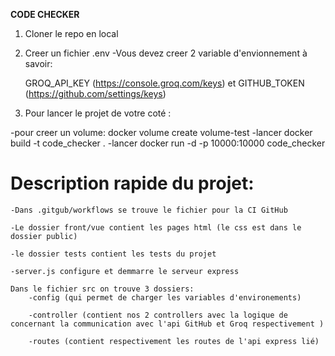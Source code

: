 **CODE CHECKER**


1. Cloner le repo en local

2. Creer un fichier .env
-Vous devez creer 2 variable d'envionnement à savoir:

    GROQ_API_KEY (https://console.groq.com/keys)
    et
    GITHUB_TOKEN (https://github.com/settings/keys)

3. Pour lancer le projet de votre coté : 

-pour creer un volume: docker volume create volume-test
-lancer docker build -t code_checker .
-lancer docker run -d -p 10000:10000 code_checker

# Description rapide du projet: 

    -Dans .gitgub/workflows se trouve le fichier pour la CI GitHub

    -Le dossier front/vue contient les pages html (le css est dans le dossier public)

    -le dossier tests contient les tests du projet

    -server.js configure et demmarre le serveur express

    Dans le fichier src on trouve 3 dossiers: 
        -config (qui permet de charger les variables d'environements)

        -controller (contient nos 2 controllers avec la logique de concernant la communication avec l'api GitHub et Groq respectivement )

        -routes (contient respectivement les routes de l'api express lié)